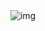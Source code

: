 <div align="center">
  <img src="https://giffiles.alphacoders.com/351/35157.gif" alt="img" />
</div>
